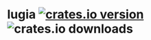 # lugia [![crates.io version](https://img.shields.io/crates/v/lugia)](https://crates.io/crates/lugia) ![crates.io downloads](https://img.shields.io/crates/d/lugia)
